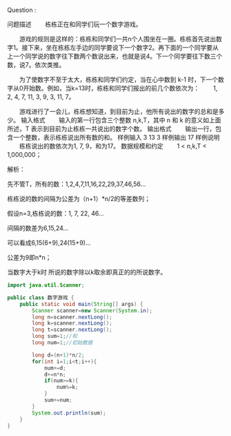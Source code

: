 Question :

问题描述
　　栋栋正在和同学们玩一个数字游戏。

　　游戏的规则是这样的：栋栋和同学们一共n个人围坐在一圈。栋栋首先说出数字1。接下来，坐在栋栋左手边的同学要说下一个数字2。再下面的一个同学要从上一个同学说的数字往下数两个数说出来，也就是说4。下一个同学要往下数三个数，说7。依次类推。

　　为了使数字不至于太大，栋栋和同学们约定，当在心中数到 k-1 时，下一个数字从0开始数。例如，当k=13时，栋栋和同学们报出的前几个数依次为：
　　1, 2, 4, 7, 11, 3, 9, 3, 11, 7。

　　游戏进行了一会儿，栋栋想知道，到目前为止，他所有说出的数字的总和是多少。
输入格式
　　输入的第一行包含三个整数 n,k,T，其中 n 和 k 的意义如上面所述，T 表示到目前为止栋栋一共说出的数字个数。
输出格式
　　输出一行，包含一个整数，表示栋栋说出所有数的和。
样例输入
3 13 3
样例输出
17
样例说明
　　栋栋说出的数依次为1, 7, 9，和为17。
数据规模和约定
　　1 < n,k,T < 1,000,000；

解析：

先不管T，所有的数：1,2,4,7,11,16,22,29,37,46,56...

栋栋说的数的间隔为公差为（n+1）*n/2的等差数列；



假设n=3,栋栋说的数：1, 7, 22, 46...

间隔的数差为6,15,24...

可以看成6,15(6+9),24(15+9)...

公差为9即n*n；

当数字大于k时 所说的数字除以k取余即真正的的所说数字。



```java
import java.util.Scanner;

public class 数字游戏 {
    public static void main(String[] args) {
        Scanner scanner=new Scanner(System.in);
        long n=scanner.nextLong();
        long k=scanner.nextLong();
        long t=scanner.nextLong();
        long sum=1;//和
        long num=1;//初始数据

        long d=(n+1)*n/2;
        for(int i=1;i<t;i++){
            num+=d;
            d+=n*n;
            if(num>=k){
                num%=k;
            }
            sum+=num;
        }
        System.out.println(sum);
    }
}
```

